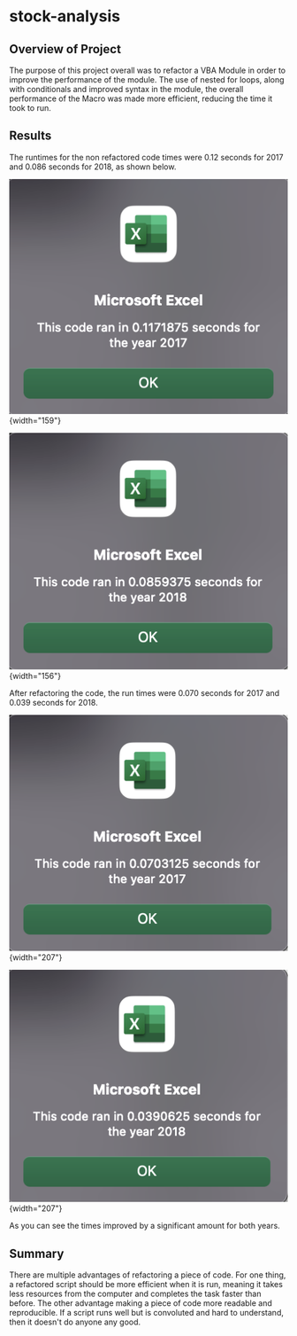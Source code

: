 # stock-analysis

## Overview of Project

The purpose of this project overall was to refactor a VBA Module in order to improve the performance of the module. The use of nested for loops, along with conditionals and improved syntax in the module, the overall performance of the Macro was made more efficient, reducing the time it took to run.

## Results

The runtimes for the non refactored code times were 0.12 seconds for 2017 and 0.086 seconds for 2018, as shown below.

![](Resources/2017_non_rf.png){width="159"}

![](Resources/2018_non_rf.png){width="156"}

After refactoring the code, the run times were 0.070 seconds for 2017 and 0.039 seconds for 2018.

![](Resources/VBA_Challenge_2017.png){width="207"}

![](Resources/VBA_Challenge_2018.png){width="207"}

As you can see the times improved by a significant amount for both years.

## Summary

There are multiple advantages of refactoring a piece of code. For one thing, a refactored script should be more efficient when it is run, meaning it takes less resources from the computer and completes the task faster than before. The other advantage making a piece of code more readable and reproducible. If a script runs well but is convoluted and hard to understand, then it doesn't do anyone any good.
